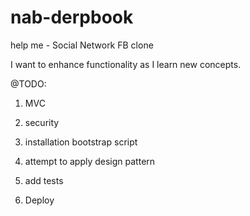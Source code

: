 nab-derpbook
============

help me - Social Network FB clone

I want to enhance functionality as I learn new concepts.

@TODO:

1. MVC

2. security

3. installation bootstrap script

4. attempt to apply design pattern

5. add tests 

6. Deploy